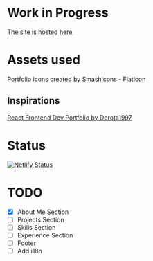 # Work in Progress
The site is hosted [here](https://afroze.website)

# Assets used
[Portfolio icons created by Smashicons - Flaticon](https://www.flaticon.com/free-icons/portfolio)

## Inspirations
[React Frontend Dev Portfolio by Dorota1997](https://github.com/Dorota1997/react-frontend-dev-portfolio)

# Status
[![Netlify Status](https://api.netlify.com/api/v1/badges/eff47ba0-9aa1-4abd-be16-e925e687b60f/deploy-status)](https://app.netlify.com/sites/precious-pika-bc8404/deploys)

# TODO
- [x] About Me Section
- [ ] Projects Section
- [ ] Skills Section
- [ ] Experience Section
- [ ] Footer
- [ ] Add i18n